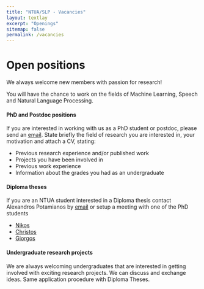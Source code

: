 ```yaml
---
title: "NTUA/SLP - Vacancies"
layout: textlay
excerpt: "Openings"
sitemap: false
permalink: /vacancies
---
```


# Open positions

We always welcome new members with passion for research! 

You will have the chance to work on the fields of Machine Learning, Speech and Natural Language Processing.

#### PhD and Postdoc positions

If you are interested in working with us as a PhD student or postdoc, please send an [email](mailto:potam@central.ntua.gr). 
State briefly the field of research you are interested in, your motivation and attach a CV, stating:   
- Previous research experience and/or published work  
- Projects you have been involved in  
- Previous work experience  
- Information about the grades you had as an undergraduate  


#### Diploma theses

If you are an NTUA student interested in a Diploma thesis contact Alexandros Potamianos by [email](mailto:potam@central.ntua.gr) 
or setup a meeting with one of the PhD students

- [Nikos](mailto:nellinas@central.ntua.gr)
- [Christos](mailto:cbaziotis@mail.ntua.gr)  
- [Giorgos](mailto:geopar@central.ntua.gr)  


#### Undergraduate research projects

We are always welcoming undergraduates that are interested in getting involved with exciting research projects.
We can discuss and exchange ideas. Same application procedure with Diploma Theses.
